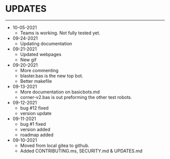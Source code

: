 # UPDATES

---
- 10-05-2021
  - Teams is working. Not fully tested yet.
- 09-24-2021
  - Updating documentation
- 09-21-2021
  - Updated webpages
  - New gif
- 09-20-2021
  - More commenting
  - blaster.bas is the new top bot.
  - Better makefile
- 09-13-2021
  - More documentation on basicbots.md
  - corner-v2.bas is out preforming the other test robots.
- 09-12-2021
  - bug #12 fixed
  - version update
- 09-11-2021
  - bug #1 fixed
  - version added
  - roadmap added
- 09-10-2021 
  - Moved from local gitea to github. 
  - Added CONTRIBUTING.ms, SECURITY.md & UPDATES.md

